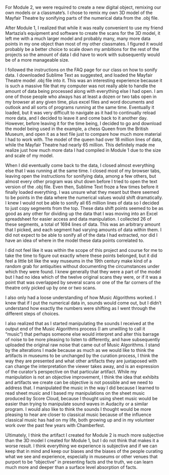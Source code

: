 For Module 2, we were required to create a new digital object, remixing our own models or a classmate’s. I chose to remix my own 3D model of the Mayfair Theatre by sonifying parts of the numerical data from the .obj file.  

After Module 1, I realized that while it was really convenient to use my friend Martazia’s equipment and software to create the scans for the 3D model, it left me with a much larger model and probably many, many more data points in my one object than most of my other classmates. I figured it would probably be a better choice to scale down my ambitions for the rest of the projects so the amount of data I did have to work with subsequently would be of a more manageable size.  

I followed the instructions on the FAQ page for our class on how to sonify data. I downloaded Sublime Text as suggested, and loaded the Mayfair Theatre model .obj file into it. This was an interesting experience because it is such a massive file that my computer was not really able to handle the amount of data being processed along with everything else I had open. I am one of those people who always has at least a dozen or two tabs open in my browser at any given time, plus excel files and word documents and outlook and all sorts of programs running at the same time. Eventually it loaded, but it was very difficult to navigate as it had to continually reload more data, and I decided to leave it and come back to it another day. However, before leaving it for the time being, I decided to go and download the model being used in the example, a chess Queen from the British Museum, and open it as a text file just to compare how much more material I had to work with. The model of the queen had over 18 million lines of data, while the Mayfair Theatre had nearly 65 million. This definitely made me realize just how much more data I had compiled in Module 1 due to the size and scale of my model.  

When I did eventually come back to the data, I closed almost everything else that I was running at the same time. I closed most of my browser tabs, leaving open the instructions for sonifying data, among a few others, but almost every other program was shut down before I tried to open the text version of the .obj file. Even then, Sublime Text froze a few times before it finally loaded everything. I was unsure what they meant but there seemed to be points in the data where the numerical values would shift dramatically. I knew I would not be able to sonify all 65 million lines of data so I decided to just copy segments from the top. These data shift points seemed to be as good as any other for dividing up the data that I was moving into an Excel spreadsheet for easier access and data manipulation. I collected 26 of these segments, a total of 1694 lines of data. This was an arbitrary amount that I picked, and each segment had varying amounts of data within them. I did not expect to be able to sonify all of the data I had extracted, nor did I have an idea of where in the model these data points correlated to.   

I did not feel like it was within the scope of this project and course for me to take the time to figure out exactly where these points belonged, but it did feel a little bit like the way museums in the 19th century make kind of a random grab for antiquities without documenting the circumstances under which they were found. I knew generally that they were a part of the model but I had no idea which of the twelve original scans they were, or if it was a point that was overlapped by several scans or one of the far corners of the theatre only picked up by one or two scans.   

I also only had a loose understanding of how Music Algorithms worked. I knew that if I put the numerical data in, sounds would come out, but I didn’t understand how exactly the numbers were shifting as I went through the different steps of choices.   

I also realized that as I started manipulating the sounds I received at the output end of the Music Algorithms process (I am unwilling to call it “music”) that perhaps someone else would interpret and alter this barrage of noise to be more pleasing to listen to differently, and have subsequently uploaded the original raw noise that came out of Music Algorithms. I stand by the alterations I made because as much as we would like to think the artifacts in museums to be unchanged by the curation process, I think the way they are presented and what other artifacts they are juxtaposed with can change the interpretation the viewer takes away, and is an expression of the curator’s perspective on that particular artifact. While my manipulation is not an objective improvement, I think the idea that exhibits and artifacts we create can be objective is not possible and we need to address that. I manipulated the music in the way I did because I learned to read sheet music and I based my manipulations on the sheet music produced by Score Cloud, because I thought using sheet music would be easier than trying to manipulate sound waves in Audacity or a similar program. I would also like to think the sounds I thought would be more pleasing to hear are closer to classical music because of the influence classical music has had on my life, both growing up and in my volunteer work over the past few years with Chamberfest.   

Ultimately, I think the artifact I created for Module 2 is much more subjective than the 3D model I created for Module 1, but I do not think that makes it a worse result. I think everything we experience is subjective and if we can keep that in mind and keep our biases and the biases of the people curating what we see and experience, especially in museums or other venues that purport to be “objective” in presenting facts and the truth, we can learn much more and deeper than a surface level absorption of facts.

